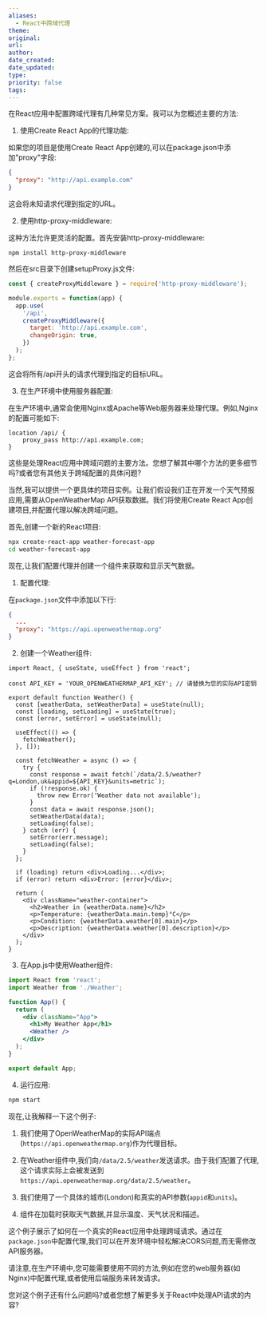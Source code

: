 ```yaml
---
aliases:
  - React中跨域代理
theme: 
original: 
url: 
author: 
date_created: 
date_updated: 
type: 
priority: false
tags:
---
```

在React应用中配置跨域代理有几种常见方案。我可以为您概述主要的方法:

1. 使用Create React App的代理功能:

如果您的项目是使用Create React App创建的,可以在package.json中添加"proxy"字段:

```json
{
  "proxy": "http://api.example.com"
}
```

这会将未知请求代理到指定的URL。

2. 使用http-proxy-middleware:

这种方法允许更灵活的配置。首先安装http-proxy-middleware:

```
npm install http-proxy-middleware
```

然后在src目录下创建setupProxy.js文件:



```javascript
const { createProxyMiddleware } = require('http-proxy-middleware');

module.exports = function(app) {
  app.use(
    '/api',
    createProxyMiddleware({
      target: 'http://api.example.com',
      changeOrigin: true,
    })
  );
};

```

这会将所有/api开头的请求代理到指定的目标URL。

3. 在生产环境中使用服务器配置:

在生产环境中,通常会使用Nginx或Apache等Web服务器来处理代理。例如,Nginx的配置可能如下:

```nginx
location /api/ {
    proxy_pass http://api.example.com;
}
```

这些是处理React应用中跨域问题的主要方法。您想了解其中哪个方法的更多细节吗?或者您有其他关于跨域配置的具体问题?

当然,我可以提供一个更具体的项目实例。让我们假设我们正在开发一个天气预报应用,需要从OpenWeatherMap API获取数据。我们将使用Create React App创建项目,并配置代理以解决跨域问题。

首先,创建一个新的React项目:

```bash
npx create-react-app weather-forecast-app
cd weather-forecast-app
```

现在,让我们配置代理并创建一个组件来获取和显示天气数据。

1. 配置代理:

在`package.json`文件中添加以下行:

```json
{
  ...
  "proxy": "https://api.openweathermap.org"
}
```

2. 创建一个Weather组件:



```tsx
import React, { useState, useEffect } from 'react';

const API_KEY = 'YOUR_OPENWEATHERMAP_API_KEY'; // 请替换为您的实际API密钥

export default function Weather() {
  const [weatherData, setWeatherData] = useState(null);
  const [loading, setLoading] = useState(true);
  const [error, setError] = useState(null);

  useEffect(() => {
    fetchWeather();
  }, []);

  const fetchWeather = async () => {
    try {
      const response = await fetch(`/data/2.5/weather?q=London,uk&appid=${API_KEY}&units=metric`);
      if (!response.ok) {
        throw new Error('Weather data not available');
      }
      const data = await response.json();
      setWeatherData(data);
      setLoading(false);
    } catch (err) {
      setError(err.message);
      setLoading(false);
    }
  };

  if (loading) return <div>Loading...</div>;
  if (error) return <div>Error: {error}</div>;

  return (
    <div className="weather-container">
      <h2>Weather in {weatherData.name}</h2>
      <p>Temperature: {weatherData.main.temp}°C</p>
      <p>Condition: {weatherData.weather[0].main}</p>
      <p>Description: {weatherData.weather[0].description}</p>
    </div>
  );
}

```

3. 在App.js中使用Weather组件:



```jsx
import React from 'react';
import Weather from './Weather';

function App() {
  return (
    <div className="App">
      <h1>My Weather App</h1>
      <Weather />
    </div>
  );
}

export default App;
```

4. 运行应用:

```bash
npm start
```

现在,让我解释一下这个例子:

1. 我们使用了OpenWeatherMap的实际API端点(`https://api.openweathermap.org`)作为代理目标。

2. 在Weather组件中,我们向`/data/2.5/weather`发送请求。由于我们配置了代理,这个请求实际上会被发送到`https://api.openweathermap.org/data/2.5/weather`。

3. 我们使用了一个具体的城市(London)和真实的API参数(`appid`和`units`)。

4. 组件在加载时获取天气数据,并显示温度、天气状况和描述。

这个例子展示了如何在一个真实的React应用中处理跨域请求。通过在`package.json`中配置代理,我们可以在开发环境中轻松解决CORS问题,而无需修改API服务器。

请注意,在生产环境中,您可能需要使用不同的方法,例如在您的web服务器(如Nginx)中配置代理,或者使用后端服务来转发请求。

您对这个例子还有什么问题吗?或者您想了解更多关于React中处理API请求的内容?